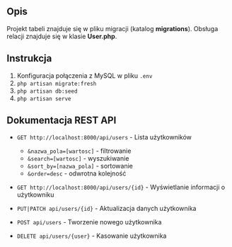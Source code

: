 ## Opis
Projekt tabeli znajduje się w pliku migracji (katalog __migrations__). Obsługa relacji znajduje się w klasie __User.php__. 

## Instrukcja

1. Konfiguracja połączenia z MySQL w pliku ```.env```
2. ```php artisan migrate:fresh```
3. ```php artisan db:seed```
4. ```php artisan serve```

## Dokumentacja REST API
- ```GET http://localhost:8000/api/users``` - Lista użytkowników
    - ```&nazwa_pola=[wartosc]``` - filtrowanie
    - ```&search=[wartosc]``` - wyszukiwanie
    - ```&sort_by=[nazwa_pola]``` - sortowanie
    - ```&order=desc``` - odwrotna kolejność

- ```GET http://localhost:8000/api/users/{id}``` - Wyświetlanie informacji o użytkowniku
- ```PUT|PATCH api/users/{id}``` - Aktualizacja danych użytkownika
- ```POST api/users``` - Tworzenie nowego użytkownika
- ```DELETE api/users/{user}``` - Kasowanie użytkownika